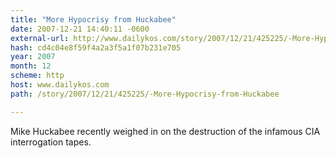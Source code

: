```yaml
---
title: "More Hypocrisy from Huckabee"
date: 2007-12-21 14:40:11 -0600
external-url: http://www.dailykos.com/story/2007/12/21/425225/-More-Hypocrisy-from-Huckabee
hash: cd4c04e8f59f4a2a3f5a1f07b231e705
year: 2007
month: 12
scheme: http
host: www.dailykos.com
path: /story/2007/12/21/425225/-More-Hypocrisy-from-Huckabee

---
```


Mike Huckabee recently weighed in on the destruction of the infamous CIA interrogation tapes.
